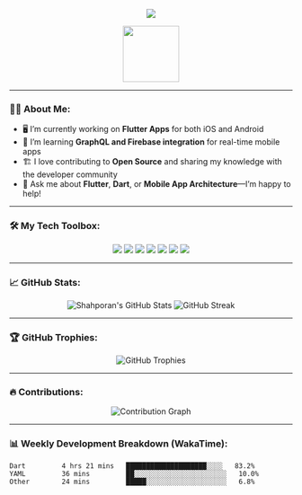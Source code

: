 <!-- Introduction with a cool typing effect and a custom emoji set -->
<p align="center">
  <img src="https://readme-typing-svg.herokuapp.com?color=F08080&width=500&height=30&lines=Hi+%F0%9F%91%8B,+I'm+Shahporan!;A+Passionate+Flutter+Developer;Creating+Cross-Platform+Mobile+Apps;Open+Source+Enthusiast;Always+Learning,+Always+Growing!">
</p>

<p align="center">
  <img src="https://media.giphy.com/media/836HiJc7pgzy8iNXCn/giphy.gif" width="100"/>
</p>

---

### 👨‍💻 About Me:

- 🖥 I’m currently working on **Flutter Apps** for both iOS and Android
- 🌱 I’m learning **GraphQL and Firebase integration** for real-time mobile apps
- 🏗️ I love contributing to **Open Source** and sharing my knowledge with the developer community
- 💬 Ask me about **Flutter**, **Dart**, or **Mobile App Architecture**—I’m happy to help!

---

### 🛠️ My Tech Toolbox:

<div align="center">
  <img src="https://img.shields.io/badge/Flutter-02569B?style=for-the-badge&logo=flutter&logoColor=white"/>
  <img src="https://img.shields.io/badge/Dart-0175C2?style=for-the-badge&logo=dart&logoColor=white"/>
  <img src="https://img.shields.io/badge/Firebase-FFCA28?style=for-the-badge&logo=firebase&logoColor=white"/>
  <img src="https://img.shields.io/badge/GraphQL-E10098?style=for-the-badge&logo=graphql&logoColor=white"/>
  <img src="https://img.shields.io/badge/VS%20Code-007ACC?style=for-the-badge&logo=visual%20studio%20code&logoColor=white"/>
  <img src="https://img.shields.io/badge/Android%20Studio-3DDC84?style=for-the-badge&logo=android%20studio&logoColor=white"/>
  <img src="https://img.shields.io/badge/Figma-F24E1E?style=for-the-badge&logo=figma&logoColor=white"/>
</div>

---

### 📈 GitHub Stats:
<p align="center">
  <img src="https://github-readme-stats.vercel.app/api?username=Shahporan73&show_icons=true&theme=transparent&hide_border=true&count_private=true" alt="Shahporan's GitHub Stats" />
  <img src="https://github-readme-streak-stats.herokuapp.com?user=Shahporan73&theme=highcontrast&hide_border=true" alt="GitHub Streak" />
</p>

---

### 🏆 GitHub Trophies:
<p align="center">
  <img src="https://github-profile-trophy.vercel.app/?username=Shahporan73&theme=onedark&no-frame=true&margin-w=4" alt="GitHub Trophies">
</p>

---

### 🔥 Contributions:
<p align="center">
  <img src="https://github-readme-activity-graph.vercel.app/graph?username=Shahporan73&bg_color=0d1117&color=5BCDEC&line=5BCDEC&point=FFFFFF&hide_border=true" alt="Contribution Graph" />
</p>

---

### 📊 Weekly Development Breakdown (WakaTime):
<!--START_SECTION:waka-->
```text
Dart         4 hrs 21 mins   ████████████████████░░░░   83.2%
YAML         36 mins         ██░░░░░░░░░░░░░░░░░░░░░░░   10.0%
Other        24 mins         █████░░░░░░░░░░░░░░░░░░░░   6.8%
